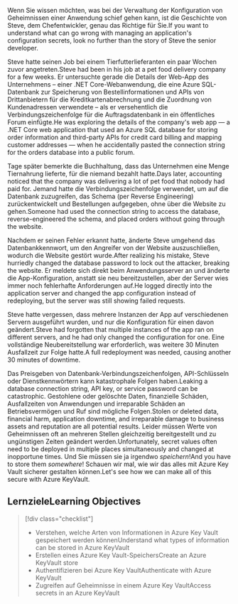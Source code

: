 <span data-ttu-id="e08ae-101">Wenn Sie wissen möchten, was bei der Verwaltung der Konfiguration von Geheimnissen einer Anwendung schief gehen kann, ist die Geschichte von Steve, dem Chefentwickler, genau das Richtige für Sie.</span><span class="sxs-lookup"><span data-stu-id="e08ae-101">If you want to understand what can go wrong with managing an application's configuration secrets, look no further than the story of Steve the senior developer.</span></span>

<span data-ttu-id="e08ae-102">Steve hatte seinen Job bei einem Tierfutterlieferanten ein paar Wochen zuvor angetreten.</span><span class="sxs-lookup"><span data-stu-id="e08ae-102">Steve had been in his job at a pet food delivery company for a few weeks.</span></span> <span data-ttu-id="e08ae-103">Er untersuchte gerade die Details der Web-App des Unternehmens – einer .NET Core-Webanwendung, die eine Azure SQL-Datenbank zur Speicherung von Bestellinformationen und APIs von Drittanbietern für die Kreditkartenabrechnung und die Zuordnung von Kundenadressen verwendete – als er versehentlich die Verbindungszeichenfolge für die Auftragsdatenbank in ein öffentliches Forum einfügte.</span><span class="sxs-lookup"><span data-stu-id="e08ae-103">He was exploring the details of the company's web app &mdash; a .NET Core web application that used an Azure SQL database for storing order information and third-party APIs for credit card billing and mapping customer addresses &mdash; when he accidentally pasted the connection string for the orders database into a public forum.</span></span>

<span data-ttu-id="e08ae-104">Tage später bemerkte die Buchhaltung, dass das Unternehmen eine Menge Tiernahrung lieferte, für die niemand bezahlt hatte.</span><span class="sxs-lookup"><span data-stu-id="e08ae-104">Days later, accounting noticed that the company was delivering a lot of pet food that nobody had paid for.</span></span> <span data-ttu-id="e08ae-105">Jemand hatte die Verbindungszeichenfolge verwendet, um auf die Datenbank zuzugreifen, das Schema (per Reverse Engineering) zurückentwickelt und Bestellungen aufgegeben, ohne über die Website zu gehen.</span><span class="sxs-lookup"><span data-stu-id="e08ae-105">Someone had used the connection string to access the database, reverse-engineered the schema, and placed orders without going through the website.</span></span>

<span data-ttu-id="e08ae-106">Nachdem er seinen Fehler erkannt hatte, änderte Steve umgehend das Datenbankkennwort, um den Angreifer von der Website auszuschließen, wodurch die Website gestört wurde.</span><span class="sxs-lookup"><span data-stu-id="e08ae-106">After realizing his mistake, Steve hurriedly changed the database password to lock out the attacker, breaking the website.</span></span> <span data-ttu-id="e08ae-107">Er meldete sich direkt beim Anwendungsserver an und änderte die App-Konfiguration, anstatt sie neu bereitzustellen, aber der Server wies immer noch fehlerhafte Anforderungen auf.</span><span class="sxs-lookup"><span data-stu-id="e08ae-107">He logged directly into the application server and changed the app configuration instead of redeploying, but the server was still showing failed requests.</span></span>

<span data-ttu-id="e08ae-108">Steve hatte vergessen, dass mehrere Instanzen der App auf verschiedenen Servern ausgeführt wurden, und nur die Konfiguration für einen davon geändert.</span><span class="sxs-lookup"><span data-stu-id="e08ae-108">Steve had forgotten that multiple instances of the app ran on different servers, and he had only changed the configuration for one.</span></span> <span data-ttu-id="e08ae-109">Eine vollständige Neubereitstellung war erforderlich, was weitere 30 Minuten Ausfallzeit zur Folge hatte.</span><span class="sxs-lookup"><span data-stu-id="e08ae-109">A full redeployment was needed, causing another 30 minutes of downtime.</span></span>

<span data-ttu-id="e08ae-110">Das Preisgeben von Datenbank-Verbindungszeichenfolgen, API-Schlüsseln oder Dienstkennwörtern kann katastrophale Folgen haben.</span><span class="sxs-lookup"><span data-stu-id="e08ae-110">Leaking a database connection string, API key, or service password can be catastrophic.</span></span> <span data-ttu-id="e08ae-111">Gestohlene oder gelöschte Daten, finanzielle Schäden, Ausfallzeiten von Anwendungen und irreparable Schäden an Betriebsvermögen und Ruf sind mögliche Folgen.</span><span class="sxs-lookup"><span data-stu-id="e08ae-111">Stolen or deleted data, financial harm, application downtime, and irreparable damage to business assets and reputation are all potential results.</span></span> <span data-ttu-id="e08ae-112">Leider müssen Werte von Geheimnissen oft an mehreren Stellen gleichzeitig bereitgestellt und zu ungünstigen Zeiten geändert werden.</span><span class="sxs-lookup"><span data-stu-id="e08ae-112">Unfortunately, secret values often need to be deployed in multiple places simultaneously and changed at inopportune times.</span></span> <span data-ttu-id="e08ae-113">Und Sie müssen sie ja irgendwo *speichern*!</span><span class="sxs-lookup"><span data-stu-id="e08ae-113">And you have to store them *somewhere*!</span></span> <span data-ttu-id="e08ae-114">Schauen wir mal, wie wir das alles mit Azure Key Vault sicherer gestalten können.</span><span class="sxs-lookup"><span data-stu-id="e08ae-114">Let's see how we can make all of this secure with Azure KeyVault.</span></span>

## <a name="learning-objectives"></a><span data-ttu-id="e08ae-115">Lernziele</span><span class="sxs-lookup"><span data-stu-id="e08ae-115">Learning Objectives</span></span>
> [!div class="checklist"]
> * <span data-ttu-id="e08ae-116">Verstehen, welche Arten von Informationen in Azure Key Vault gespeichert werden können</span><span class="sxs-lookup"><span data-stu-id="e08ae-116">Understand what types of information can be stored in Azure KeyVault</span></span>
> * <span data-ttu-id="e08ae-117">Erstellen eines Azure Key Vault-Speichers</span><span class="sxs-lookup"><span data-stu-id="e08ae-117">Create an Azure KeyVault store</span></span>
> * <span data-ttu-id="e08ae-118">Authentifizieren bei Azure Key Vault</span><span class="sxs-lookup"><span data-stu-id="e08ae-118">Authenticate with Azure KeyVault</span></span>
> * <span data-ttu-id="e08ae-119">Zugreifen auf Geheimnisse in einem Azure Key Vault</span><span class="sxs-lookup"><span data-stu-id="e08ae-119">Access secrets in an Azure KeyVault</span></span>